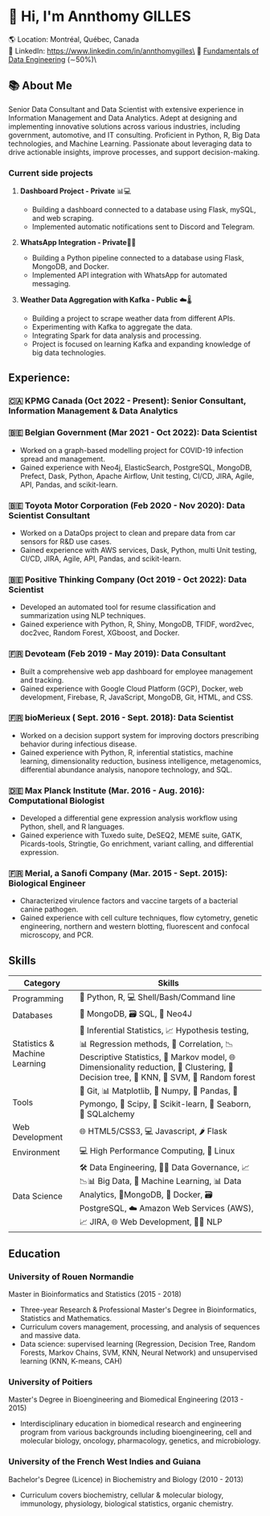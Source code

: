 # 👋 Hi, I'm Annthomy GILLES

🌎 Location: Montréal, Québec, Canada\
🔗 LinkedIn: https://www.linkedin.com/in/annthomygilles\
📖 [Fundamentals of Data Engineering](https://www.oreilly.com/library/view/fundamentals-of-data/9781098108298/) (∼50%)\

## 📚 About Me
Senior Data Consultant and Data Scientist with extensive experience in Information Management and Data Analytics. Adept at designing and implementing innovative solutions across various industries, including government, automotive, and IT consulting. Proficient in Python, R, Big Data technologies, and Machine Learning. Passionate about leveraging data to drive actionable insights, improve processes, and support decision-making.

### Current side projects

 1. **Dashboard Project - Private** 📊💻
    -   Building a dashboard connected to a database using Flask, mySQL, and web scraping.
    -   Implemented automatic notifications sent to Discord and Telegram.
    
 2. **WhatsApp Integration - Private**📱💬
    -   Building a Python pipeline connected to a database using Flask, MongoDB, and Docker.
    -   Implemented API integration with WhatsApp for automated messaging.
       
 3. **Weather Data Aggregation with Kafka - Public** ☁️🌡️
    -   Building a project to scrape weather data from different APIs.
    -   Experimenting with Kafka to aggregate the data.
    -   Integrating Spark for data analysis and processing.
    -   Project is focused on learning Kafka and expanding knowledge of big data technologies.

## Experience:

### 🇨🇦 KPMG Canada (Oct 2022 - Present): Senior Consultant, Information Management & Data Analytics

### 🇧🇪 Belgian Government (Mar 2021 - Oct 2022): Data Scientist

   - Worked on a graph-based modelling project for COVID-19 infection spread and management.
   - Gained experience with Neo4j, ElasticSearch, PostgreSQL, MongoDB, Prefect, Dask, Python, Apache Airflow, Unit testing, CI/CD, JIRA, Agile, API, Pandas, and scikit-learn.
###  🇧🇪 Toyota Motor Corporation (Feb 2020 - Nov 2020): Data Scientist Consultant
- Worked on a DataOps project to clean and prepare data from car sensors for R&D use cases.
- Gained experience with AWS services, Dask, Python, multi Unit testing, CI/CD, JIRA, Agile, API, Pandas, and scikit-learn.

### 🇧🇪 Positive Thinking Company (Oct 2019 - Oct 2022): Data Scientist
- Developed an automated tool for resume classification and summarization using NLP techniques.
- Gained experience with Python, R, Shiny, MongoDB, TFIDF, word2vec, doc2vec, Random Forest, XGboost, and Docker.

### 🇫🇷 Devoteam (Feb 2019 - May 2019): Data Consultant
- Built a comprehensive web app dashboard for employee management and tracking.
- Gained experience with Google Cloud Platform (GCP), Docker, web development, Firebase, R, JavaScript, MongoDB, Git, HTML, and CSS.

### 🇫🇷 bioMerieux ( Sept. 2016 - Sept. 2018): Data Scientist 
-   Worked on a decision support system for improving doctors prescribing behavior during infectious disease.
-   Gained experience with Python, R, inferential statistics, machine learning, dimensionality reduction, business intelligence, metagenomics, differential abundance analysis, nanopore technology, and SQL.

### 🇩🇪 Max Planck Institute (Mar. 2016 - Aug. 2016): Computational Biologist
-   Developed a differential gene expression analysis workflow using Python, shell, and R languages.
-   Gained experience with Tuxedo suite, DeSEQ2, MEME suite, GATK, Picards-tools, Stringtie, Go enrichment, variant calling, and differential expression.

### 🇫🇷  Merial, a Sanofi Company (Mar. 2015 - Sept. 2015):  Biological Engineer
-   Characterized virulence factors and vaccine targets of a bacterial canine pathogen.
-   Gained experience with cell culture techniques, flow cytometry, genetic engineering, northern and western blotting, fluorescent and confocal microscopy, and PCR.

## Skills

  | Category                      | Skills                                                                                                                                                                                          |
| ----------------------------- | ----------------------------------------------------------------------------------------------------------------------------------------------------------------------------------------------- |
| Programming                   | 🐍 Python, R, 💻 Shell/Bash/Command line                                                                                                                                                              |
| Databases                     | 🍃 MongoDB, 🗃️ SQL, 🔗 Neo4J                                                                                                                                                                                 |
| Statistics & Machine Learning | 🔬 Inferential Statistics, 📈 Hypothesis testing, 📊 Regression methods, 🔄 Correlation, 📉 Descriptive Statistics, 🚦 Markov model, 🌐 Dimensionality reduction, 🧩 Clustering, 🌳 Decision tree, 🧠 KNN, 🎄 SVM, 🌱 Random forest |
| Tools                         | 🧰 Git, 📊 Matplotlib, 🔢 Numpy, 🐼 Pandas, 🍃 Pymongo, 🔬 Scipy, 🤖 Scikit-learn, 🌊 Seaborn, 🔗 SQLalchemy                                                                                     |
| Web Development               | 🌐 HTML5/CSS3, 💻 Javascript, 🌶️ Flask                                                                                                                                                               |
| Environment                   | 💻 High Performance Computing, 🐧 Linux                                                                                                                                                       |
| Data Science                  | 🛠️ Data Engineering, 🧑‍💼 Data Governance, 📈📉📊 Big Data, 🤖 Machine Learning, 📊 Data Analytics, 🍃MongoDB, 🐳 Docker, 🗃️ PostgreSQL, ☁️ Amazon Web Services (AWS), 📈 JIRA, 🌐 Web Development, 🧑‍🔬 NLP              |

## Education

### University of Rouen Normandie

Master in Bioinformatics and Statistics (2015 - 2018)
-   Three-year Research & Professional Master's Degree in Bioinformatics, Statistics and Mathematics.
-   Curriculum covers management, processing, and analysis of sequences and massive data.
-   Data science: supervised learning (Regression, Decision Tree, Random Forests, Markov Chains, SVM, KNN, Neural Network) and unsupervised learning (KNN, K-means, CAH)

### University of Poitiers

Master's Degree in Bioengineering and Biomedical Engineering (2013 - 2015)

-   Interdisciplinary education in biomedical research and engineering program from various backgrounds including bioengineering, cell and molecular biology, oncology, pharmacology, genetics, and microbiology.

### University of the French West Indies and Guiana

Bachelor's Degree (Licence) in Biochemistry and Biology (2010 - 2013)
-   Curriculum covers biochemistry, cellular & molecular biology, immunology, physiology, biological statistics, organic chemistry.
